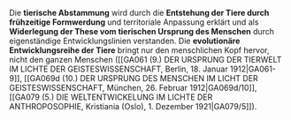 
Die **tierische Abstammung** wird durch die **Entstehung der Tiere durch frühzeitige Formwerdung** und territoriale Anpassung erklärt und als **Widerlegung der These vom tierischen Ursprung des Menschen** durch eigenständige Entwicklungslinien verstanden. Die **evolutionäre Entwicklungsreihe der Tiere** bringt nur den menschlichen Kopf hervor, nicht den ganzen Menschen ([[GA061 (9.) DER URSPRUNG DER TIERWELT IM LICHTE DER GEISTESWISSENSCHAFT, Berlin, 18. Januar 1912|GA061-9]], [[GA069d (10.) DER URSPRUNG DES MENSCHEN IM LICHT DER GEISTESWISSENSCHAFT, München, 26. Februar 1912|GA069d/10]], [[GA079 (5.) DIE WELTENTWICKELUNG IM LICHTE DER ANTHROPOSOPHIE, Kristiania (Oslo), 1. Dezember 1921|GA079/5]]).
